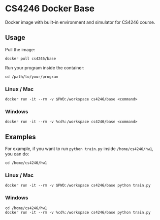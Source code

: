 # CS4246 Docker Base

Docker image with built-in environment and simulator for CS4246 course.

## Usage

Pull the image:
```
docker pull cs4246/base
```

Run your program inside the container:
```
cd /path/to/your/program
```
### Linux / Mac
```
docker run -it --rm -v $PWD:/workspace cs4246/base <command>
```
### Windows
```
docker run -it --rm -v %cd%:/workspace cs4246/base <command>
```

## Examples

For example, if you want to run ``python train.py`` inside ``/home/cs4246/hw1``, you can do:

```
cd /home/cs4246/hw1
```

### Linux / Mac
```
docker run -it --rm -v $PWD:/workspace cs4246/base python train.py
```
### Windows
```
cd /home/cs4246/hw1
docker run -it --rm -v %cd%:/workspace cs4246/base python train.py
```
